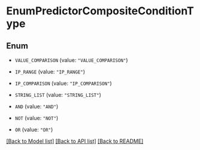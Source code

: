 # EnumPredictorCompositeConditionType

## Enum


* `VALUE_COMPARISON` (value: `"VALUE_COMPARISON"`)

* `IP_RANGE` (value: `"IP_RANGE"`)

* `IP_COMPARISON` (value: `"IP_COMPARISON"`)

* `STRING_LIST` (value: `"STRING_LIST"`)

* `AND` (value: `"AND"`)

* `NOT` (value: `"NOT"`)

* `OR` (value: `"OR"`)


[[Back to Model list]](../README.md#documentation-for-models) [[Back to API list]](../README.md#documentation-for-api-endpoints) [[Back to README]](../README.md)


